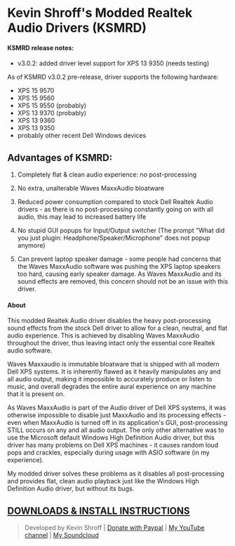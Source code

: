 # Kevin Shroff's Modded Realtek Audio Drivers (KSMRD)

#### KSMRD release notes:
- v3.0.2: added driver level support for XPS 13 9350 (needs testing)

As of KSMRD v3.0.2 pre-release, driver supports the following hardware:
- XPS 15 9570
- XPS 15 9560
- XPS 15 9550 (probably)
- XPS 13 9370 (probably)
- XPS 13 9360
- XPS 13 9350
- probably other recent Dell Windows devices

## Advantages of KSMRD:
1) Completely flat & clean audio experience: no post-processing

2) No extra, unalterable Waves MaxxAudio bloatware

3) Reduced power consumption compared to stock Dell Realtek Audio drivers - as there is no post-processing constantly going on with all audio, this may lead to increased battery life

4) No stupid GUI popups for Input/Output switcher (The prompt "What did you just plugin: Headphone/Speaker/Microphone" does not popup anymore)

5) Can prevent laptop speaker damage - some people had concerns that the Waves MaxxAudio software was pushing the XPS laptop speakers too hard, causing early speaker damage. As Waves MaxxAudio and its sound effects are removed, this concern should not be an issue with this driver.

#### About 
This modded Realtek Audio driver disables the heavy post-processing sound effects from the stock Dell driver to allow for a clean, neutral, and flat audio experience. This is achieved by disabling Waves MaxxAudio throughout the driver, thus leaving intact only the essential core Realtek audio software.

Waves Maxxaudio is immutable bloatware that is shipped with all modern Dell XPS systems. It is inherently flawed as it heavily manipulates any and all audio output, making it impossible to accurately produce or listen to music, and overall degrades the entire aural experience on any machine that it is present on.

As Waves MaxxAudio is part of the Audio driver of Dell XPS systems, it was otherwise impossible to disable just MaxxAudio and its processing effects - even when MaxxAudio is turned off in its application's GUI, post-processing STILL occurs on any and all audio output. The only other alternative was to use the Microsoft default Windows High Definition Audio driver, but this driver has many problems on Dell XPS machines - it causes random loud pops and crackles, especially during usage with ASIO software (in my experience).

My modded driver solves these problems as it disables all post-processing and provides flat, clean audio playback just like the Windows High Definition Audio driver, but without its bugs.

[DOWNLOADS & INSTALL INSTRUCTIONS](https://github.com/kevinshroff/KSMRD-Modded-Realtek-Audio-Drivers/releases "DOWNLOADS")
---
> Developed by Kevin Shroff | [Donate with Paypal](http://www.paypal.me/kevinshroff "donate") | [My YouTube channel](https://www.youtube.com/c/KevinShroff "YouTube") | [My Soundcloud](https://soundcloud.com/nivekfforhs "Soundcloud")
